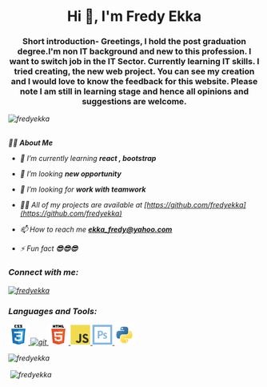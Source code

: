 <h1 align="center">Hi 👋, I'm Fredy Ekka</h1>
<h3 align="center">Short introduction- Greetings, I hold the post graduation degree.I'm non IT background and new to this profession. I want to switch job in the IT Sector. Currently learning IT skills. I tried creating, the new web project. You can see my creation and I would love to know the feedback for this website. Please note I am still in learning stage and hence all opinions and suggestions are welcome.</h3>
<i

<p align="left"> <img src="https://komarev.com/ghpvc/?username=fredyekka&label=Profile%20views&color=0e75b6&style=flat" alt="fredyekka" /> </p>
<br>
🙋‍♂️ <b>About Me</b>

- 🌱 I’m currently learning **react , bootstrap**

- 👯 I’m looking **new opportunity**

- 🤝 I’m looking for **work with teamwork**

- 👨‍💻 All of my projects are available at [https://github.com/fredyekka](https://github.com/fredyekka)

- 📫 How to reach me **ekka_fredy@yahoo.com**

- ⚡ Fun fact **😎😎😎**

<h3 align="left">Connect with me:</h3>
<p align="left">
<a href="https://linkedin.com/in/fredyekka" target="blank"><img align="center" src="https://raw.githubusercontent.com/rahuldkjain/github-profile-readme-generator/master/src/images/icons/Social/linked-in-alt.svg" alt="fredyekka" height="30" width="40" /></a>
</p>

<h3 align="left">Languages and Tools:</h3>
<p align="left"> <a href="https://www.w3schools.com/css/" target="_blank" rel="noreferrer"> <img src="https://raw.githubusercontent.com/devicons/devicon/master/icons/css3/css3-original-wordmark.svg" alt="css3" width="40" height="40"/> </a> <a href="https://git-scm.com/" target="_blank" rel="noreferrer"> <img src="https://www.vectorlogo.zone/logos/git-scm/git-scm-icon.svg" alt="git" width="40" height="40"/> </a> <a href="https://www.w3.org/html/" target="_blank" rel="noreferrer"> <img src="https://raw.githubusercontent.com/devicons/devicon/master/icons/html5/html5-original-wordmark.svg" alt="html5" width="40" height="40"/> </a> <a href="https://developer.mozilla.org/en-US/docs/Web/JavaScript" target="_blank" rel="noreferrer"> <img src="https://raw.githubusercontent.com/devicons/devicon/master/icons/javascript/javascript-original.svg" alt="javascript" width="40" height="40"/> </a> <a href="https://www.photoshop.com/en" target="_blank" rel="noreferrer"> <img src="https://raw.githubusercontent.com/devicons/devicon/master/icons/photoshop/photoshop-line.svg" alt="photoshop" width="40" height="40"/> </a> <a href="https://www.python.org" target="_blank" rel="noreferrer"> <img src="https://raw.githubusercontent.com/devicons/devicon/master/icons/python/python-original.svg" alt="python" width="40" height="40"/> </a> </p>


<img align="center" src="https://raw.githubusercontent.com/rahuldkjain/github-profile-readme-generator/master/src/images/icons/Social/linked-in-alt.svg" alt="fredyekka" height="30" width="40" /></a>
</p>



<p>&nbsp;<img align="center" src="https://github-readme-stats.vercel.app/api?username=fredyekka&show_icons=true&locale=en" alt="fredyekka" /></p>
